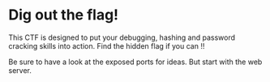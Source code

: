 # Dig out the flag!

This CTF is designed to put your debugging, hashing and password cracking skills into action. Find the hidden flag if you can !!

Be sure to have a look at the exposed ports for ideas. But start with the web server.